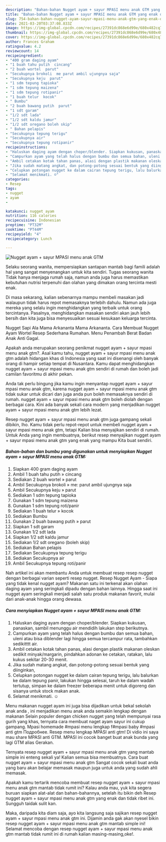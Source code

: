 ```yaml
---
description: "Bahan-bahan Nugget ayam + sayur MPASI menu anak GTM yang enak dan Mudah Dibuat"
title: "Bahan-bahan Nugget ayam + sayur MPASI menu anak GTM yang enak dan Mudah Dibuat"
slug: 754-bahan-bahan-nugget-ayam-sayur-mpasi-menu-anak-gtm-yang-enak-dan-mudah-dibuat
date: 2021-03-20T03:37:08.833Z
image: https://img-global.cpcdn.com/recipes/27391dc868e6d99e/680x482cq70/nugget-ayam-sayur-mpasi-menu-anak-gtm-foto-resep-utama.jpg
thumbnail: https://img-global.cpcdn.com/recipes/27391dc868e6d99e/680x482cq70/nugget-ayam-sayur-mpasi-menu-anak-gtm-foto-resep-utama.jpg
cover: https://img-global.cpcdn.com/recipes/27391dc868e6d99e/680x482cq70/nugget-ayam-sayur-mpasi-menu-anak-gtm-foto-resep-utama.jpg
author: Frances Graham
ratingvalue: 4.2
reviewcount: 14
recipeingredient:
- "400 gram daging ayam"
- "1 buah tahu putih  cincang"
- "2 buah wortel  parut"
- "Secukupnya brokoli  me parut ambil ujungnya saja"
- "Secukupnya keju  parut"
- "1 sdm tepung tapioka"
- "1 sdm tepung maizena"
- "1 sdm tepung rotipanir"
- "1 buah telur  kocok"
- " Bumbu"
- "2 buah bawang putih  parut"
- "1 sdt garam"
- "1/2 sdt lada"
- "1/2 sdt kaldu jamur"
- "1/2 sdt oregano boleh skip"
- " Bahan pelapis"
- "Secukupnya tepung terigu"
- "Secukupnya air"
- "Secukupnya tepung rotipanir"
recipeinstructions:
- "Haluskan daging ayam dengan choper/blender. Siapkan kukusan, panaskan, sambil menunggu air mendidih lakukan step berikutnya."
- "Campurkan ayam yang telah halus dengan bumbu dan semua bahan, uleni atau bisa diblender lagi hingga semua tercampur rata, tambahkan sedikitttt air."
- "Ambil cetakan kotak tahan panas, alasi dengan plastik makanan oleskan sedikit minyak/margarin, pindahkan adonan ke cetakan, ratakan, lalu kukus sekitar 20-30 menit."
- "Jika sudah matang angkat, dan potong-potong sesuai bentuk yang diinginkan,"
- "Celupkan potongan nugget ke dalam cairan tepung terigu, lalu balurkan ke dalam tepung panir, lakukan hingga selesai, taruh ke dalam wadah tertutup, simpan ke dalam freezer beberapa menit untuk digoreng dan sisanya untuk stock makan anak."
- "Selamat menikmati. ☺️"
categories:
- Resep
tags:
- nugget
- ayam
- 

katakunci: nugget ayam  
nutrition: 116 calories
recipecuisine: Indonesian
preptime: "PT32M"
cooktime: "PT44M"
recipeyield: "4"
recipecategory: Lunch

---
```



![Nugget ayam + sayur MPASI menu anak GTM](https://img-global.cpcdn.com/recipes/27391dc868e6d99e/680x482cq70/nugget-ayam-sayur-mpasi-menu-anak-gtm-foto-resep-utama.jpg)

Selaku seorang wanita, mempersiapkan santapan mantab bagi famili adalah hal yang sangat menyenangkan untuk kita sendiri. Tugas seorang  wanita Tidak hanya menjaga rumah saja, namun anda juga harus memastikan kebutuhan nutrisi terpenuhi dan olahan yang dimakan orang tercinta mesti enak.

Di masa  sekarang, kalian sebenarnya mampu membeli masakan jadi walaupun tidak harus repot memasaknya terlebih dahulu. Namun ada juga mereka yang selalu ingin menghidangkan yang terbaik untuk orang tercintanya. Pasalnya, menghidangkan masakan sendiri akan jauh lebih bersih dan kita juga bisa menyesuaikan sesuai kesukaan keluarga tercinta. 

Nugget Sapi Ala Mama Arkananta Mama Arkananta. Cara Membuat Nugget Ayam Wortel Resep Sederhana Rumahan. Menu Penambah Berat Badan Anak Anti Gagal.

Apakah anda merupakan seorang penikmat nugget ayam + sayur mpasi menu anak gtm?. Asal kamu tahu, nugget ayam + sayur mpasi menu anak gtm adalah hidangan khas di Indonesia yang saat ini disenangi oleh banyak orang di hampir setiap tempat di Nusantara. Kamu dapat menghidangkan nugget ayam + sayur mpasi menu anak gtm sendiri di rumah dan boleh jadi camilan favoritmu di akhir pekan.

Anda tak perlu bingung jika kamu ingin menyantap nugget ayam + sayur mpasi menu anak gtm, karena nugget ayam + sayur mpasi menu anak gtm tidak sukar untuk dicari dan juga anda pun boleh memasaknya sendiri di rumah. nugget ayam + sayur mpasi menu anak gtm boleh diolah dengan berbagai cara. Kini ada banyak sekali cara modern yang menjadikan nugget ayam + sayur mpasi menu anak gtm lebih lezat.

Resep nugget ayam + sayur mpasi menu anak gtm juga gampang sekali dibikin, lho. Kamu tidak perlu repot-repot untuk membeli nugget ayam + sayur mpasi menu anak gtm, tetapi Kalian bisa menyajikan sendiri di rumah. Untuk Anda yang ingin membuatnya, berikut resep menyajikan nugget ayam + sayur mpasi menu anak gtm yang enak yang mampu Kita buat sendiri.

<!--inarticleads1-->

##### Bahan-bahan dan bumbu yang digunakan untuk menyiapkan Nugget ayam + sayur MPASI menu anak GTM:

1. Siapkan 400 gram daging ayam
1. Ambil 1 buah tahu putih » cincang
1. Sediakan 2 buah wortel » parut
1. Ambil Secukupnya brokoli » me: parut ambil ujungnya saja
1. Ambil Secukupnya keju » parut
1. Sediakan 1 sdm tepung tapioka
1. Gunakan 1 sdm tepung maizena
1. Gunakan 1 sdm tepung roti/panir
1. Sediakan 1 buah telur » kocok
1. Sediakan  Bumbu
1. Gunakan 2 buah bawang putih » parut
1. Siapkan 1 sdt garam
1. Gunakan 1/2 sdt lada
1. Siapkan 1/2 sdt kaldu jamur
1. Sediakan 1/2 sdt oregano (boleh skip)
1. Sediakan  Bahan pelapis
1. Sediakan Secukupnya tepung terigu
1. Sediakan Secukupnya air
1. Ambil Secukupnya tepung roti/panir


Nah artikel ini akan membantu Anda untuk membuat resep resep nugget dengan berbagai varian seperti resep nugget. Resep Nugget Ayam - Siapa yang tidak kenal nugget ayam? Makanan satu ini terkenal akan olahan daging ayam yang seringkali dipadu dengan bahan lainnya. Hingga saat ini nugget ayam seringkali menjadi salah satu produk makanan favorit, mulai dari anak-anak hingga orang dewasa. 

<!--inarticleads2-->

##### Cara menyiapkan Nugget ayam + sayur MPASI menu anak GTM:

1. Haluskan daging ayam dengan choper/blender. Siapkan kukusan, panaskan, sambil menunggu air mendidih lakukan step berikutnya.
1. Campurkan ayam yang telah halus dengan bumbu dan semua bahan, uleni atau bisa diblender lagi hingga semua tercampur rata, tambahkan sedikitttt air.
1. Ambil cetakan kotak tahan panas, alasi dengan plastik makanan oleskan sedikit minyak/margarin, pindahkan adonan ke cetakan, ratakan, lalu kukus sekitar 20-30 menit.
1. Jika sudah matang angkat, dan potong-potong sesuai bentuk yang diinginkan,
1. Celupkan potongan nugget ke dalam cairan tepung terigu, lalu balurkan ke dalam tepung panir, lakukan hingga selesai, taruh ke dalam wadah tertutup, simpan ke dalam freezer beberapa menit untuk digoreng dan sisanya untuk stock makan anak.
1. Selamat menikmati. ☺️


Menu makanan nugget ayam ini juga bisa dijadikan untuk bekal sekolah anak anda , ini menjadikan menu anak anda semakin lengkap dengan makanan Selain populer dengan chicken nugget yang telah mempunyai rasa gurih yang khas, ternyata cara membuat naget ayam sayur ini cukup gampang. Mpasi homemade #mpasi menu lengkap f#mpasi baby #mpasi anti gtm Подробнее. Resep menu lengkap MPASI anti gtm! Di vidio ini saya mau share MPASI anti GTM. MPASI ini cocok banget buat anak bunda yang lagi GTM alias Gerakan. 

Ternyata resep nugget ayam + sayur mpasi menu anak gtm yang mantab simple ini enteng sekali ya! Kalian semua bisa membuatnya. Cara buat nugget ayam + sayur mpasi menu anak gtm Sangat cocok sekali buat anda yang baru akan belajar memasak maupun juga untuk anda yang sudah ahli memasak.

Apakah kamu tertarik mencoba membuat resep nugget ayam + sayur mpasi menu anak gtm mantab tidak rumit ini? Kalau anda mau, yuk kita segera buruan siapkan alat-alat dan bahan-bahannya, setelah itu bikin deh Resep nugget ayam + sayur mpasi menu anak gtm yang enak dan tidak ribet ini. Sungguh taidak sulit kan. 

Maka, daripada kita diam saja, ayo kita langsung saja sajikan resep nugget ayam + sayur mpasi menu anak gtm ini. Dijamin anda gak akan nyesel bikin resep nugget ayam + sayur mpasi menu anak gtm mantab simple ini! Selamat mencoba dengan resep nugget ayam + sayur mpasi menu anak gtm mantab tidak rumit ini di rumah kalian masing-masing,oke!.

